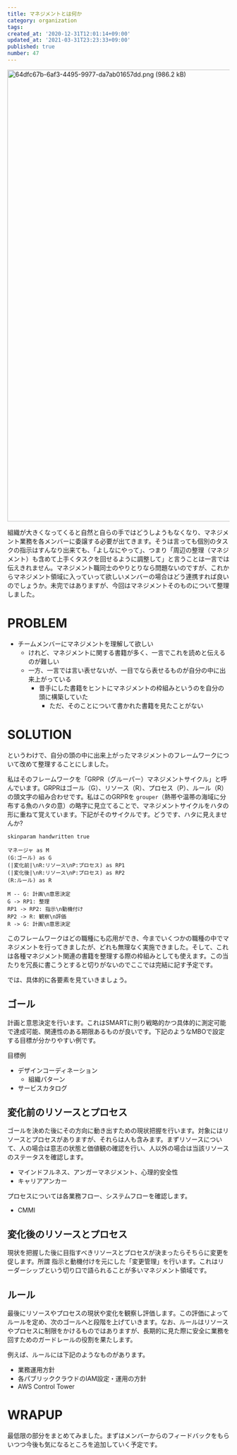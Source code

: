 ```yaml
---
title: マネジメントとは何か
category: organization
tags: 
created_at: '2020-12-31T12:01:14+09:00'
updated_at: '2021-03-31T23:23:33+09:00'
published: true
number: 47
---
```


<img width="1022" alt="64dfc67b-6af3-4495-9977-da7ab01657dd.png (986.2 kB)" src="https://img.esa.io/uploads/production/attachments/16651/2021/01/30/97367/8ac007e9-54f6-4909-b4e5-5068addb8466.png">

組織が大きくなってくると自然と自らの手ではどうしようもなくなり、マネジメント業務を各メンバーに委譲する必要が出てきます。そうは言っても個別のタスクの指示はすんなり出来ても、「よしなにやって」、つまり「周辺の整理（マネジメント）も含めて上手くタスクを回せるように調整して」と言うことは一言では伝えきれません。マネジメント職同士のやりとりなら問題ないのですが、これからマネジメント領域に入っていって欲しいメンバーの場合はどう連携すれば良いのでしょうか。未完ではありますが、今回はマネジメントそのものについて整理しました。

# PROBLEM
- チームメンバーにマネジメントを理解して欲しい
    - けれど、マネジメントに関する書籍が多く、一言でこれを読めと伝えるのが難しい
    - 一方、一言では言い表せないが、一目でなら表せるものが自分の中に出来上がっている
        - 昔手にした書籍をヒントにマネジメントの枠組みというのを自分の頭に構築していた
            - ただ、そのことについて書かれた書籍を見たことがない

# SOLUTION
というわけで、自分の頭の中に出来上がったマネジメントのフレームワークについて改めて整理することにしました。

私はそのフレームワークを「GRPR（グルーパー）マネジメントサイクル」と呼んでいます。GRPRはゴール（G）、リソース（R）、プロセス（P）、ルール（R）の頭文字の組み合わせです。私はこのGRPRを `grouper`（熱帯や温帯の海域に分布する魚のハタの意）の略字に見立てることで、マネジメントサイクルをハタの形に重ねて覚えています。下記がそのサイクルです。どうです、ハタに見えませんか?

```uml
skinparam handwritten true

マネージャ as M
(G:ゴール) as G
(|変化前|\nR:リソース\nP:プロセス) as RP1
(|変化後|\nR:リソース\nP:プロセス) as RP2
(R:ルール) as R

M -- G: 計画\n意思決定
G -> RP1: 整理
RP1 -> RP2: 指示\n動機付け
RP2 -> R: 観察\n評価
R -> G: 計画\n意思決定
```

このフレームワークはどの職種にも応用ができ、今までいくつかの職種の中でマネジメントを行ってきましたが、どれも無理なく実施できました。そして、これは各種マネジメント関連の書籍を整理する際の枠組みとしても使えます。この当たりを冗長に書こうとすると切りがないのでここでは完結に記す予定です。

では、具体的に各要素を見ていきましょう。

## ゴール
計画と意思決定を行います。これはSMARTに則り戦略的かつ具体的に測定可能で達成可能、関連性のある期限あるものが良いです。下記のようなMBOで設定する目標が分かりやすい例です。

目標例
- デザインコーディネーション
    - 組織パターン
- サービスカタログ

## 変化前のリソースとプロセス
ゴールを決めた後にその方向に動き出すための現状把握を行います。対象にはリソースとプロセスがありますが、それらは人も含みます。まずリソースについて、人の場合は意志の状態と価値観の確認を行い、人以外の場合は当該リソースのステータスを確認します。

- マインドフルネス、アンガーマネジメント、心理的安全性
- キャリアアンカー

プロセスについては各業務フロー、システムフローを確認します。

- CMMI

## 変化後のリソースとプロセス
現状を把握した後に目指すべきリソースとプロセスが決まったらそちらに変更を促します。所謂 指示と動機付けを元にした「変更管理」を行います。これはリーダーシップという切り口で語られることが多いマネジメント領域です。

## ルール
最後にリソースやプロセスの現状や変化を観察し評価します。この評価によってルールを定め、次のゴールへと段階を上げていきます。なお、ルールはリソースやプロセスに制限をかけるものではありますが、長期的に見た際に安全に業務を回すためのガードレールの役割を果たします。

例えば、ルールには下記のようなものがあります。

- 業務運用方針
- 各パブリッククラウドのIAM設定・運用の方針
- AWS Control Tower

# WRAPUP
最低限の部分をまとめてみました。まずはメンバーからのフィードバックをもらいつつ今後も気になるところを追加していく予定です。
